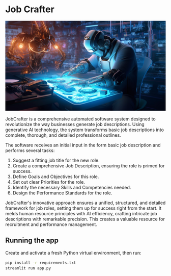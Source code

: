 # Job Crafter

<img src="static/hero.png" width="1024" />

JobCrafter is a comprehensive automated software system designed to revolutionize the way businesses generate job descriptions. Using generative AI technology, the system transforms basic job descriptions into complete, thorough, and detailed professional outlines.

The software receives an initial input in the form basic job description and performs several tasks:

1. Suggest a fitting job title for the new role.
2. Create a comprehensive Job Description, ensuring the role is primed for success.
3. Define Goals and Objectives for this role.
4. Set out clear Priorities for the role.
5. Identify the necessary Skills and Competencies needed.
6. Design the Performance Standards for the role.

JobCrafter's innovative approach ensures a unified, structured, and detailed framework for job roles, setting them up for success right from the start. It melds human resource principles with AI efficiency, crafting intricate job descriptions with remarkable precision. This creates a valuable resource for recruitment and performance management.

## Running the app

Create and activate a fresh Python virtual environment, then run:

```bash
pip install -r requirements.txt
streamlit run app.py
```
